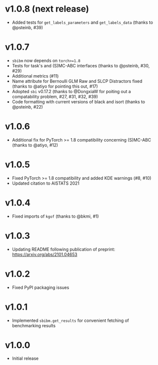# v1.0.8 (next release)

-  Added tests for `get_labels_parameters` and `get_labels_data` (thanks to @psteinb, #39)


# v1.0.7

- `sbibm` now depends on `torch>=1.8`
- Tests for task's and (S)MC-ABC interfaces (thanks to @psteinb, #30, #29)
- Additional metrics (#11)
- Name attribute for Bernoulli GLM Raw and SLCP Distractors fixed (thanks to @atiyo for pointing this out, #17)
- Adopted `sbi` v0.17.2 (thanks to @DongxiaW for poiting out a compatability problem, #27, #31, #32, #39)
- Code formatting with current versions of black and isort (thanks to @psteinb, #22)


# v1.0.6

- Additional fix for PyTorch >= 1.8 compatibility concerning (S)MC-ABC (thanks to @atiyo, #12)


# v1.0.5

- Fixed PyTorch >= 1.8 compatibility and added KDE warnings (#8, #10)
- Updated citation to AISTATS 2021


# v1.0.4

- Fixed imports of `kgof` (thanks to @bkmi, #1)


# v1.0.3

- Updating README following publication of preprint: https://arxiv.org/abs/2101.04653


# v1.0.2

- Fixed PyPI packaging issues


# v1.0.1

- Implemented `sbibm.get_results` for convenient fetching of benchmarking results


# v1.0.0

- Initial release
